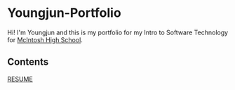 # Youngjun-Portfolio
Hi! I'm Youngjun and this is my portfolio for my Intro to Software Technology for [McIntosh High School](https://www.fcboe.org/mhs).

## Contents
[RESUME](RESUME.md)

